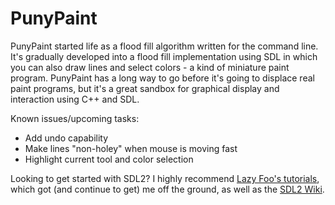 # PunyPaint

PunyPaint started life as a flood fill algorithm written for the command line. It's gradually developed into a flood fill implementation using SDL in which you can also draw lines and select colors - a kind of miniature paint program. PunyPaint has a long way to go before it's going to displace real paint programs, but it's a great sandbox for graphical display and interaction using C++ and SDL.

Known issues/upcoming tasks:
* Add undo capability
* Make lines "non-holey" when mouse is moving fast
* Highlight current tool and color selection

Looking to get started with SDL2? I highly recommend [Lazy Foo's tutorials](http://lazyfoo.net/tutorials/SDL/index.php), which got (and continue to get) me off the ground, as well as the [SDL2 Wiki](https://wiki.libsdl.org/).
